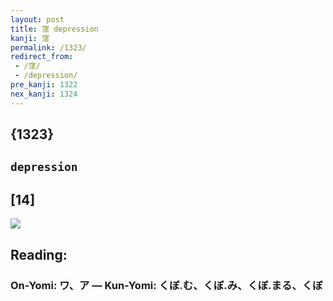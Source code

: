 ```yaml
---
layout: post
title: 窪 depression
kanji: 窪
permalink: /1323/
redirect_from:
 - /窪/
 - /depression/
pre_kanji: 1322
nex_kanji: 1324
---
```


## {1323}

## `depression`

## [14]

<div class="stroke"><img src="E7AAAA.png" /></div>

## Reading:

### On-Yomi: ワ、ア &mdash; Kun-Yomi: くぼ.む、くぼ.み、くぼ.まる、くぼ
